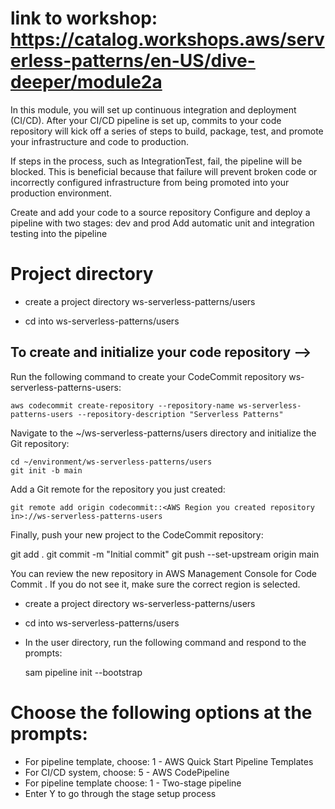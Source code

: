 # link to workshop: https://catalog.workshops.aws/serverless-patterns/en-US/dive-deeper/module2a

In this module, you will set up continuous integration and deployment (CI/CD). After your CI/CD pipeline is set up, commits to your code repository will kick off a series of steps to build, package, test, and promote your infrastructure and code to production.

If steps in the process, such as IntegrationTest, fail, the pipeline will be blocked. This is beneficial because that failure will prevent broken code or incorrectly configured infrastructure from being promoted into your production environment.

<!-- What you will accomplish -->
Create and add your code to a source repository
Configure and deploy a pipeline with two stages: dev and prod
Add automatic unit and integration testing into the pipeline

<!-- Setup  -->

# Project directory
- create a project directory ws-serverless-patterns/users

- cd into ws-serverless-patterns/users

## To create and initialize your code repository -->
Run the following command to create your CodeCommit repository ws-serverless-patterns-users:

    aws codecommit create-repository --repository-name ws-serverless-patterns-users --repository-description "Serverless Patterns"

Navigate to the ~/ws-serverless-patterns/users directory and initialize the Git repository:

    cd ~/environment/ws-serverless-patterns/users
    git init -b main

Add a Git remote for the repository you just created:

    git remote add origin codecommit::<AWS Region you created repository in>://ws-serverless-patterns-users

Finally, push your new project to the CodeCommit repository:

git add .
git commit -m "Initial commit"
git push --set-upstream origin main

You can review the new repository in AWS Management Console for Code Commit . If you do not see it, make sure the correct region is selected.

<!-- 1 - Create Pipeline -->

- create a project directory ws-serverless-patterns/users

- cd into ws-serverless-patterns/users

- In the user directory, run the following command and respond to the prompts:

    sam pipeline init --bootstrap

# Choose the following options at the prompts:
- For pipeline template, choose: 1 - AWS Quick Start Pipeline Templates
- For CI/CD system, choose: 5 - AWS CodePipeline
- For pipeline template choose: 1 - Two-stage pipeline
- Enter Y to go through the stage setup process
